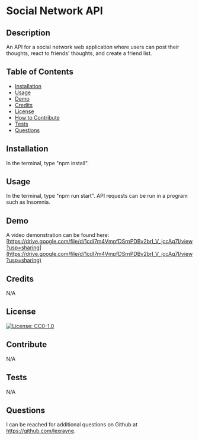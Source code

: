 # Social Network API

## Description

An API for a social network web application where users can post their thoughts, react to friends' thoughts, and create a friend list.

## Table of Contents
- [Installation](#installation)
- [Usage](#usage)
- [Demo](#demo)
- [Credits](#credits)
- [License](#license)
- [How to Contribute](#contribute)
- [Tests](#tests)
- [Questions](#questions)

## Installation

In the terminal, type "npm install".

## Usage

In the terminal, type "npm run start". API requests can be run in a program such as Insomnia.

## Demo

A video demonstration can be found here: [https://drive.google.com/file/d/1cdI7m4VmpfDSrnPDBv2brI_V_jccAq7I/view?usp=sharing](https://drive.google.com/file/d/1cdI7m4VmpfDSrnPDBv2brI_V_jccAq7I/view?usp=sharing)

## Credits

N/A

## License

[![License: CC0-1.0](https://licensebuttons.net/l/zero/1.0/80x15.png)](http://creativecommons.org/publicdomain/zero/1.0/)

## Contribute

N/A

## Tests

N/A

## Questions

I can be reached for additional questions on Github at https://github.com/lexrayne.
